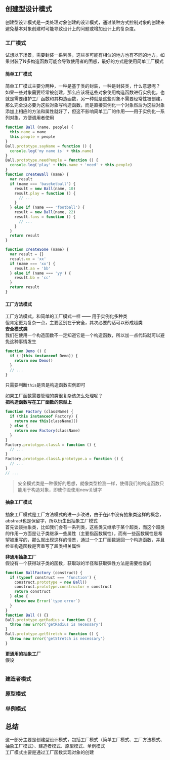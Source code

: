 ## 创建型设计模式
创建型设计模式是一类处理对象创建的设计模式，通过某种方式控制对象的创建来避免基本对象创建时可能导致设计上的问题或增加设计上的复杂度。
### 工厂模式
试想以下场景，需要封装一系列类，这些类可能有相似的地方也有不同的地方，如果封装了N多构造函数可能会导致使用者的困惑，最好的方式是使用简单工厂模式  
#### 简单工厂模式
简单工厂模式主要分两种，一种是基于类的封装，一种是封装类，什么意思呢？  
如果一些对象需要经常被创建，那么应该将这些对象使用构造函数进行实例化，也就是需要维护工厂函数和其构造函数，另一种就是这些对象不需要经常性被创建，那么完全没必要为这些对象写构造函数，而是直接实例化一个对象然后为这些对象添加上相应的方法和属性就好了，但这不影响简单工厂的作用——用于实例化一系列对象，方便调用者使用  
```javaScript
function Ball (name, people) {
  this.name = name
  this.people = people
}
Ball.prototype.sayName = function () {
  console.log('my name is' + this.name)
}
Ball.prototype.needPeople = function () {
  console.log('play' + this.name + 'need' + this.people)
}
function createBall (name) {
  var result
  if (name === 'baseketball') {
    result = new Ball(name, 10)
    result.play = function () {
      // ...
    }
  } else if (name === 'football') {
    result = new Ball(name, 22)
    result.fans = function () {
      // ...
    }
  }
  return result
}
```
```javaScript
function createSome (name) {
  var result = {}
  result.xx = 'xx'
  if (name === 'xx') {
    result.aa = 'bb'
  } else if (name === 'yy') {
    result.bb = 'cc'
  }
  return result
}
```

#### 工厂方法模式
工厂方法模式，和简单的工厂模式一样 —— 用于实例化多种类  
但肯定更为复杂一点，主要区别在于安全，其次必要的话可以形成超类  
**安全模式类**  
我们在使用一个构造函数不一定知道它是一个构造函数，所以加一点代码就可以避免这种事情发生
```javaScript
function Demo () {
  if (!(this instanceof Demo)) {
    return new Demo()
  }
  // ...
}
```
只需要判断`this`是否是构造函数实例即可  

如果工厂函数需要管理的类很复杂该怎么处理呢？  
**把构造函数写在工厂函数的原型上**
```JavaScript
function Factory (className) {
  if (this instanceof Factory) {
    return new this[className]()
  } else {
    return new Factory(className)
  }
}
Factory.prototype.classA = function () {
  // ...
}
Factory.prototype.classA.prototype.a = function () {
  // ...
}
// ...
```
> 安全模式类是一种很好的思想，就像类型检测一样，使得我们的构造函数只能用于构造对象，即使你没使用new关键字

#### 抽象工厂模式
抽象工厂模式是工厂方法模式的进一步改进，由于在js中没有抽象类这样的概念，abstract也是保留字，所以衍生出抽象工厂模式  
首先谈谈抽象类，比如我们会有一系列类，这些类又继承于某个超类，而这个超类的作用一方面是让子类继承一些属性（主要指函数属性），而有一些函数属性是希望被重写的，那么就出现这样的情景，通过一个工厂函数返回一个构造函数，并且检查构造函数是否重写了超类相关属性  

**非通用抽象工厂**  
假设有一个获得球子类的函数，获取球的半径和获取弹性方法是需要检查的  
```JavaScript
function BallFactory (construct) {
  if (typeof construct === 'function') {
    construct.prototype = new Ball()
    construct.prototype.constructor = construct
    return construct
  } else {
    throw new Error(`type error`)
  }
}
function Ball () {}
Ball.prototype.getRadius = function () {
  throw new Error('getRadius is necessary')
}
Ball.prototype.getStretch = function () {
  throw new Error('getStretch is necessary')
}
```

**更通用的抽象工厂**  
假设
```JavaScript

```

### 建造者模式

### 原型模式

### 单例模式

## 总结
这一部分主要是创建型设计模式，包括工厂模式（简单工厂模式、工厂方法模式、抽象工厂模式）、建造者模式、原型模式、单例模式  
工厂模式主要是通过工厂函数实现对象的创建
